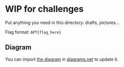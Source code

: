 # WIP for challenges

Put anything you need in this directory: drafts, pictures...

Flag format: `APT{flag_here}`

## Diagram

You can import [the diagram](../resources/ctf_story.png) in [diagrams.net](https://app.diagrams.net/) to update it.
